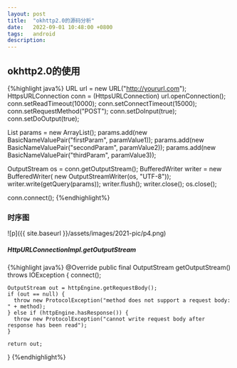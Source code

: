 ```yaml
---
layout: post
title:  "okhttp2.0的源码分析"
date:   2022-09-01 10:48:00 +0800
tags:   android
description:
---
```


okhttp2.0的使用
------------

{%highlight java%}
URL url = new URL("http://yoururl.com");
HttpsURLConnection conn = (HttpsURLConnection) url.openConnection();
conn.setReadTimeout(10000);
conn.setConnectTimeout(15000);
conn.setRequestMethod("POST");
conn.setDoInput(true);
conn.setDoOutput(true);

List<NameValuePair> params = new ArrayList<NameValuePair>();
params.add(new BasicNameValuePair("firstParam", paramValue1));
params.add(new BasicNameValuePair("secondParam", paramValue2));
params.add(new BasicNameValuePair("thirdParam", paramValue3));

OutputStream os = conn.getOutputStream();
BufferedWriter writer = new BufferedWriter(
        new OutputStreamWriter(os, "UTF-8"));
writer.write(getQuery(params));
writer.flush();
writer.close();
os.close();

conn.connect();
{%endhighlight%}

### **时序图**
![p]({{ site.baseurl }}/assets/images/2021-pic/p4.png)

##### HttpURLConnectionImpl.getOutputStream

{%highlight java%}
@Override public final OutputStream getOutputStream() throws IOException {
    connect();

    OutputStream out = httpEngine.getRequestBody();
    if (out == null) {
      throw new ProtocolException("method does not support a request body: " + method);
    } else if (httpEngine.hasResponse()) {
      throw new ProtocolException("cannot write request body after response has been read");
    }

    return out;
  }
{%endhighlight%}

